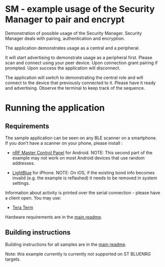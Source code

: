 # SM - example usage of the Security Manager to pair and encrypt

Demonstration of possible usage of the Security Manager. Security Manager deals with pairing, authentication and encryption.

The application demonstrates usage as a central and a peripheral.

It will start advertising to demonstrate usage as a peripheral first. Please scan and connect using your peer device. Upon connection grant pairing if prompted. Upon success the application will disconnect.

The application will switch to demonstrating the central role and will connect to the device that previously connected to it. Please have it ready and advertising. Observe the terminal to keep track of the sequence. 

# Running the application

## Requirements

The sample application can be seen on any BLE scanner on a smartphone. If you don't have a scanner on your phone, please install :

- [nRF Master Control Panel](https://play.google.com/store/apps/details?id=no.nordicsemi.android.mcp) for Android.
NOTE: This second part of the example may not work on most Android devices that use random addresses.

- [LightBlue](https://itunes.apple.com/gb/app/lightblue-bluetooth-low-energy/id557428110?mt=8) for iPhone.
NOTE: On iOS, if the existing bond info becomes invalid (e.g. the example is reflashed) it needs to be removed in system settings.

Information about activity is printed over the serial connection - please have a client open. You may use:

- [Tera Term](https://ttssh2.osdn.jp/index.html.en)

Hardware requirements are in the [main readme](https://github.com/ARMmbed/mbed-os-example-ble/blob/master/README.md).

## Building instructions

Building instructions for all samples are in the [main readme](https://github.com/ARMmbed/mbed-os-example-ble/blob/master/README.md).

Note: this example currently is currently not supported on ST BLUENRG targets.
